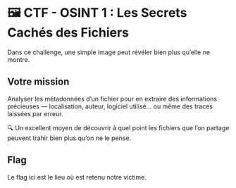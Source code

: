 # 🖼️ CTF - OSINT 1 : Les Secrets Cachés des Fichiers

Dans ce challenge, une simple image peut révéler bien plus qu’elle ne montre. 

## Votre mission  
Analyser les métadonnées d’un fichier pour en extraire des informations précieuses — localisation, auteur, logiciel utilisé… ou même des traces laissées par erreur.

🔍 Un excellent moyen de découvrir à quel point les fichiers que l’on partage peuvent trahir bien plus qu’on ne le pense.

## Flag
Le flag ici est le lieu où est retenu notre victime.
